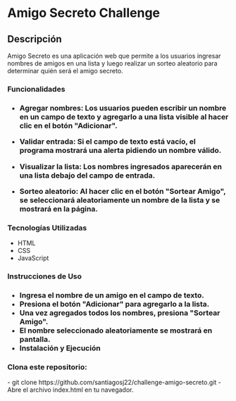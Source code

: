 <h1>Amigo Secreto Challenge</h1>

<h2>Descripción</h2>

<p>Amigo Secreto es una aplicación web que permite a los usuarios ingresar nombres de amigos en una lista y luego realizar un sorteo aleatorio para determinar quién será el amigo secreto.</p>

<h3>Funcionalidades<h3>

- Agregar nombres: Los usuarios pueden escribir un nombre en un campo de texto y agregarlo a una lista visible al hacer clic en el botón "Adicionar".

- Validar entrada: Si el campo de texto está vacío, el programa mostrará una alerta pidiendo un nombre válido.

- Visualizar la lista: Los nombres ingresados aparecerán en una lista debajo del campo de entrada.

- Sorteo aleatorio: Al hacer clic en el botón "Sortear Amigo", se seleccionará aleatoriamente un nombre de la lista y se mostrará en la página.

<h3>Tecnologías Utilizadas</h3>

- HTML
- CSS
- JavaScript

<h3>Instrucciones de Uso<h3>

- Ingresa el nombre de un amigo en el campo de texto.
- Presiona el botón "Adicionar" para agregarlo a la lista.
- Una vez agregados todos los nombres, presiona "Sortear Amigo".
- El nombre seleccionado aleatoriamente se mostrará en pantalla.
- Instalación y Ejecución

<h3>Clona este repositorio:</h3>
- git clone https://github.com/santiagosj22/challenge-amigo-secreto.git
- Abre el archivo index.html en tu navegador.